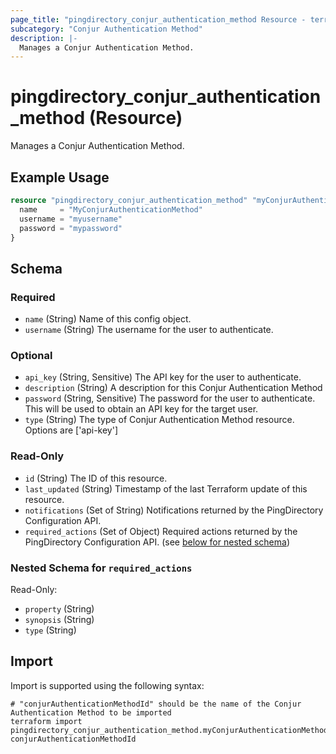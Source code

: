```yaml
---
page_title: "pingdirectory_conjur_authentication_method Resource - terraform-provider-pingdirectory"
subcategory: "Conjur Authentication Method"
description: |-
  Manages a Conjur Authentication Method.
---
```


# pingdirectory_conjur_authentication_method (Resource)

Manages a Conjur Authentication Method.

## Example Usage

```terraform
resource "pingdirectory_conjur_authentication_method" "myConjurAuthenticationMethod" {
  name     = "MyConjurAuthenticationMethod"
  username = "myusername"
  password = "mypassword"
}
```

<!-- schema generated by tfplugindocs -->
## Schema

### Required

- `name` (String) Name of this config object.
- `username` (String) The username for the user to authenticate.

### Optional

- `api_key` (String, Sensitive) The API key for the user to authenticate.
- `description` (String) A description for this Conjur Authentication Method
- `password` (String, Sensitive) The password for the user to authenticate. This will be used to obtain an API key for the target user.
- `type` (String) The type of Conjur Authentication Method resource. Options are ['api-key']

### Read-Only

- `id` (String) The ID of this resource.
- `last_updated` (String) Timestamp of the last Terraform update of this resource.
- `notifications` (Set of String) Notifications returned by the PingDirectory Configuration API.
- `required_actions` (Set of Object) Required actions returned by the PingDirectory Configuration API. (see [below for nested schema](#nestedatt--required_actions))

<a id="nestedatt--required_actions"></a>
### Nested Schema for `required_actions`

Read-Only:

- `property` (String)
- `synopsis` (String)
- `type` (String)

## Import

Import is supported using the following syntax:

```shell
# "conjurAuthenticationMethodId" should be the name of the Conjur Authentication Method to be imported
terraform import pingdirectory_conjur_authentication_method.myConjurAuthenticationMethod conjurAuthenticationMethodId
```

